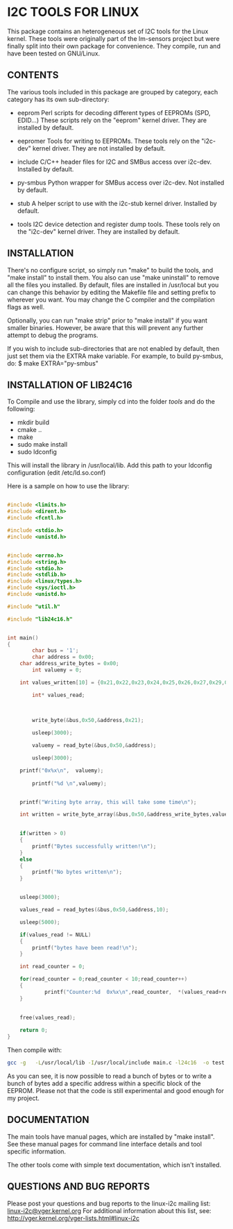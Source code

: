 I2C TOOLS FOR LINUX
===================

This package contains an heterogeneous set of I2C tools for the Linux kernel.
These tools were originally part of the lm-sensors project but were finally
split into their own package for convenience. They compile, run and have been
tested on GNU/Linux.


CONTENTS
--------

The various tools included in this package are grouped by category, each
category has its own sub-directory:

* eeprom
  Perl scripts for decoding different types of EEPROMs (SPD, EDID...) These
  scripts rely on the "eeprom" kernel driver. They are installed by default.

* eepromer
  Tools for writing to EEPROMs. These tools rely on the "i2c-dev" kernel
  driver. They are not installed by default.

* include
  C/C++ header files for I2C and SMBus access over i2c-dev. Installed by
  default.

* py-smbus
  Python wrapper for SMBus access over i2c-dev. Not installed by default.

* stub
  A helper script to use with the i2c-stub kernel driver. Installed by
  default.

* tools
  I2C device detection and register dump tools. These tools rely on the
  "i2c-dev" kernel driver. They are installed by default.


INSTALLATION
------------

There's no configure script, so simply run "make" to build the tools, and
"make install" to install them. You also can use "make uninstall" to remove
all the files you installed. By default, files are installed in /usr/local
but you can change this behavior by editing the Makefile file and setting
prefix to wherever you want. You may change the C compiler and the
compilation flags as well.

Optionally, you can run "make strip" prior to "make install" if you want
smaller binaries. However, be aware that this will prevent any further
attempt to debug the programs.

If you wish to include sub-directories that are not enabled by default, then
just set them via the EXTRA make variable. For example, to build py-smbus,
do:
  $ make EXTRA="py-smbus"


INSTALLATION OF LIB24C16
------------------------

To Compile and use the library, simply cd into the folder *tools* and do the following:

* mkdir build
* cmake ..
* make
* sudo make install
* sudo ldconfig

This will install the library in /usr/local/lib. Add this path to your ldconfig configuration (edit /etc/ld.so.conf)

Here is a sample on how to use the library:


```C

#include <limits.h>
#include <dirent.h>
#include <fcntl.h>

#include <stdio.h>
#include <unistd.h>


#include <errno.h>
#include <string.h>
#include <stdio.h>
#include <stdlib.h>
#include <linux/types.h>
#include <sys/ioctl.h>
#include <unistd.h>

#include "util.h"

#include "lib24c16.h"


int main()
{
    	char bus = '1';
    	char address = 0x00;
	char address_write_bytes = 0x00;
    	int valuemy = 0;    

	int values_written[10] = {0x21,0x22,0x23,0x24,0x25,0x26,0x27,0x29,0x30,0x31};

    	int* values_read;
    


    	write_byte(&bus,0x50,&address,0x21);
   
    	usleep(3000);

    	valuemy = read_byte(&bus,0x50,&address);

    	usleep(3000);

	printf("0x%x\n",  valuemy); 
    
    	printf("%d \n",valuemy);


	printf("Writing byte array, this will take some time\n");

	int written = write_byte_array(&bus,0x50,&address_write_bytes,values_written,10);
	

	if(written > 0)
	{
		printf("Bytes successfully written!\n");
	}
 	else
	{
		printf("No bytes written\n");
	}


	usleep(3000);

	values_read = read_bytes(&bus,0x50,&address,10);

	usleep(5000);

	if(values_read != NULL)
	{
		printf("bytes have been read!\n");		
	}

	int read_counter = 0;

	for(read_counter = 0;read_counter < 10;read_counter++)
	{
			printf("Counter:%d  0x%x\n",read_counter,  *(values_read+read_counter)); 
	}
		

	free(values_read);	
    	
	return 0;
}
```
Then compile with:

```bash
gcc -g   -L/usr/local/lib -I/usr/local/include main.c -l24c16  -o test
```

As you can see, it is now possible to read a bunch of bytes or to write a bunch of bytes add a specific address within a specific block of the EEPROM. Please not that the code is still experimental and good enough for my project.

DOCUMENTATION
-------------

The main tools have manual pages, which are installed by "make install".
See these manual pages for command line interface details and tool specific
information.

The other tools come with simple text documentation, which isn't installed.


QUESTIONS AND BUG REPORTS
-------------------------

Please post your questions and bug reports to the linux-i2c mailing list:
  linux-i2c@vger.kernel.org
For additional information about this list, see:
  http://vger.kernel.org/vger-lists.html#linux-i2c
